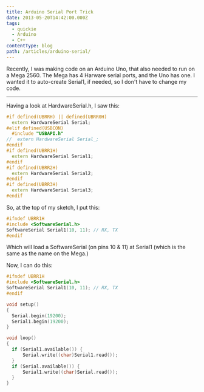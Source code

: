 ```yaml
---
title: Arduino Serial Port Trick
date: 2013-05-20T14:42:00.000Z
tags:
  - quickie
  - Arduino
  - C++
contentType: blog
path: /articles/arduino-serial/
---
```


Recently, I was making code on an Arduino Uno, that also needed to run on a Mega 2560. The Mega has 4 Harware serial ports, and the Uno has one.  I wanted it to auto-create Serial1, if needed, so I don't have to change my code.

---

Having a look at HardwareSerial.h, I saw this:

```cpp
#if defined(UBRRH) || defined(UBRR0H)
  extern HardwareSerial Serial;
#elif defined(USBCON)
  #include "USBAPI.h"
//  extern HardwareSerial Serial_;  
#endif
#if defined(UBRR1H)
  extern HardwareSerial Serial1;
#endif
#if defined(UBRR2H)
  extern HardwareSerial Serial2;
#endif
#if defined(UBRR3H)
  extern HardwareSerial Serial3;
#endif
```

So, at the top of my sketch, I put this:

```cpp
#ifndef UBRR1H
#include <SoftwareSerial.h>
SoftwareSerial Serial1(10, 11); // RX, TX
#endif
```

Which will load a SoftwareSerial (on pins 10 & 11) at Serial1 (which is the same as the name on the Mega.)

Now, I can do this:

```cpp
#ifndef UBRR1H
#include <SoftwareSerial.h>
SoftwareSerial Serial1(10, 11); // RX, TX
#endif

void setup()  
{
  Serial.begin(19200);
  Serial1.begin(19200);
}

void loop()
{
  if (Serial1.available()) {
      Serial.write((char)Serial1.read());
  }
  if (Serial.available()) {
      Serial1.write((char)Serial.read());
  }
}
```

